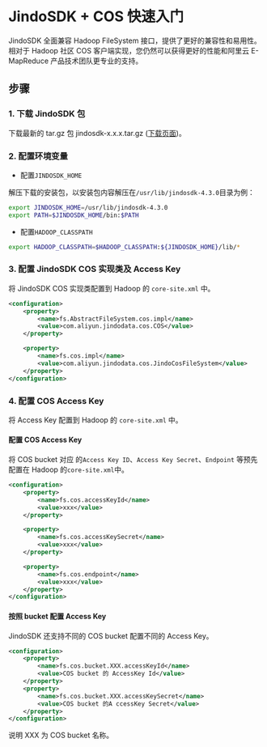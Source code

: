 # JindoSDK + COS 快速入门

JindoSDK 全面兼容 Hadoop FileSystem 接口，提供了更好的兼容性和易用性。
相对于 Hadoop 社区 COS 客户端实现，您仍然可以获得更好的性能和阿里云 E-MapReduce 产品技术团队更专业的支持。

## 步骤

### 1. 下载 JindoSDK 包
下载最新的 tar.gz 包 jindosdk-x.x.x.tar.gz ([下载页面](/docs/user/4.x/jindodata_download.md))。

### 2. 配置环境变量

* 配置`JINDOSDK_HOME`

解压下载的安装包，以安装包内容解压在`/usr/lib/jindosdk-4.3.0`目录为例：
```bash
export JINDOSDK_HOME=/usr/lib/jindosdk-4.3.0
export PATH=$JINDOSDK_HOME/bin:$PATH
```
* 配置`HADOOP_CLASSPATH`

```bash
export HADOOP_CLASSPATH=$HADOOP_CLASSPATH:${JINDOSDK_HOME}/lib/*
```

### 3. 配置 JindoSDK COS 实现类及 Access Key

将 JindoSDK COS 实现类配置到 Hadoop 的 `core-site.xml` 中。

```xml
<configuration>
    <property>
        <name>fs.AbstractFileSystem.cos.impl</name>
        <value>com.aliyun.jindodata.cos.COS</value>
    </property>

    <property>
        <name>fs.cos.impl</name>
        <value>com.aliyun.jindodata.cos.JindoCosFileSystem</value>
    </property>
</configuration>

```

### 4. 配置 COS Access Key

将 Access Key 配置到 Hadoop 的 `core-site.xml` 中。

#### 配置 COS Access Key
将 COS bucket 对应 的`Access Key ID`、`Access Key Secret`、`Endpoint` 等预先配置在 Hadoop 的`core-site.xml`中。
```xml
<configuration>
    <property>
        <name>fs.cos.accessKeyId</name>
        <value>xxx</value>
    </property>

    <property>
        <name>fs.cos.accessKeySecret</name>
        <value>xxx</value>
    </property>

    <property>
        <name>fs.cos.endpoint</name>
        <value>xxx</value>
    </property>
</configuration>
```

#### 按照 bucket 配置 Access Key

JindoSDK 还支持不同的 COS bucket 配置不同的 Access Key。

```xml
<configuration>
    <property>
        <name>fs.cos.bucket.XXX.accessKeyId</name>
        <value>COS bucket 的 AccessKey Id</value>
    </property>
    <property>
        <name>fs.cos.bucket.XXX.accessKeySecret</name>
        <value>COS bucket 的A ccessKey Secret</value>
    </property>
</configuration>
```
说明 XXX 为 COS bucket 名称。

